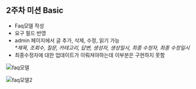 <h2>2주차 미션 Basic</h2>
<ul>
  <li>Faq모델 작성</li>
  <li>요구 필드 반영</li>
  <li>admin 페이지에서 글 추가, 삭제, 수정, 읽기 가능<br><em>*제목, 조회수, 질문, 카테고리, 답변, 생성자, 생성일시, 최종 수정자, 최종 수정일시</em></li>
  <li>최종수정자에 대한 업데이트가 이뤄져야하는데 이부분은 구현하지 못함</li>
</ul>

![faq모델](https://user-images.githubusercontent.com/53210680/163988550-276de0ab-1866-4f6c-998f-eb63978050ed.PNG)

![faq모델2](https://user-images.githubusercontent.com/53210680/163988496-c387f592-d7a7-44ac-9fec-5e1d43569032.PNG)
